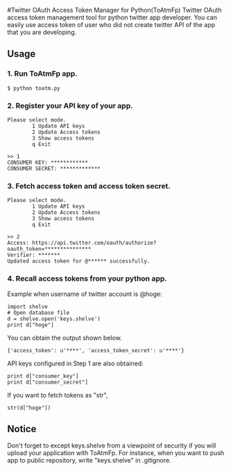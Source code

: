 #Twitter OAuth Access Token Manager for Python(ToAtmFp)
Twitter OAuth access token management tool for python twitter app developer.
You can easily use access token of user who did not create twitter API of the app that you are developing.

## Usage
### 1. Run ToAtmFp app.

```
$ python toatm.py
```

### 2. Register your API key of your app.

```
Please select mode.
        1 Update API keys
        2 Update Access tokens
        3 Show access tokens
        q Exit

>> 1
CONSUMER KEY: ************
CONSUMER SECRET: *************
```

### 3. Fetch access token and access token secret.

```
Please select mode.
        1 Update API keys
        2 Update Access tokens
        3 Show access tokens
        q Exit

>> 2
Access: https://api.twitter.com/oauth/authorize?oauth_token=***************
Verifier: *******
Updated access token for @****** successfully.
```

### 4. Recall access tokens from your python app.

Example when username of twitter account is @hoge:
```
import shelve
# Open database file
d = shelve.open('keys.shelve')
print d["hoge"]
```

You can obtain the output shown below.
```
{'access_token': u'****', 'access_token_secret': u'****'}
```
API keys configured in Step 1 are also obtained:
```
print d["consumer_key"]
print d["consumer_secret"]
```

If you want to fetch tokens as "str",
```
str(d["hoge"])
```

## Notice

Don't forget to except keys.shelve from a viewpoint of security if you will upload your application with ToAtmFp.
For instance, when you want to push app to public repository, write "keys.shelve" in .gitignore.
